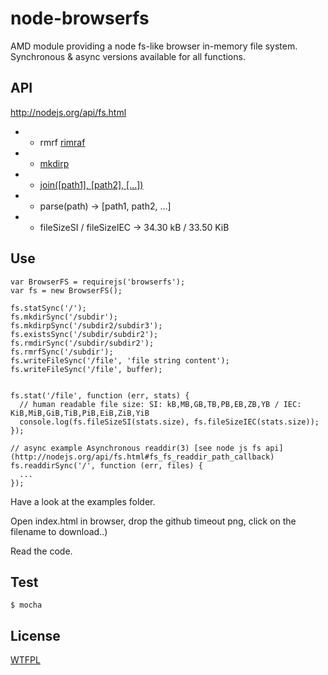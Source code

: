 node-browserfs
==============

AMD module providing a node fs-like browser in-memory file system. Synchronous & async versions available for all functions.

API
---

http://nodejs.org/api/fs.html

+ + rmrf [rimraf](https://www.npmjs.org/package/rimraf)
+ + [mkdirp](https://www.npmjs.org/package/mkdirp)
+ + [join([path1], [path2], [...])](http://nodejs.org/api/path.html#path_path_join_path1_path2)
+ + parse(path) -> [path1, path2, ...]
+ + fileSizeSI / fileSizeIEC -> 34.30 kB / 33.50 KiB

Use
---
```
var BrowserFS = requirejs('browserfs');
var fs = new BrowserFS();

fs.statSync('/');
fs.mkdirSync('/subdir');
fs.mkdirpSync('/subdir2/subdir3');
fs.existsSync('/subdir/subdir2');
fs.rmdirSync('/subdir/subdir2');
fs.rmrfSync('/subdir');
fs.writeFileSync('/file', 'file string content');
fs.writeFileSync('/file', buffer);


fs.stat('/file', function (err, stats) {
  // human readable file size: SI: kB,MB,GB,TB,PB,EB,ZB,YB / IEC: KiB,MiB,GiB,TiB,PiB,EiB,ZiB,YiB
  console.log(fs.fileSizeSI(stats.size), fs.fileSizeIEC(stats.size));
});

// async example Asynchronous readdir(3) [see node js fs api](http://nodejs.org/api/fs.html#fs_fs_readdir_path_callback)
fs.readdirSync('/', function (err, files) {
  ...
});
```

Have a look at the examples folder.

Open index.html in browser, drop the github timeout png, click on the filename to download..)

Read the code.

Test
----

```
$ mocha
```

License
-------
[WTFPL](http://www.wtfpl.net/)
